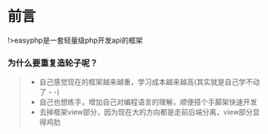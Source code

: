 # 前言

!>easyphp是一套轻量级php开发api的框架    

### 为什么要重复造轮子呢？
>- 自己感觉现在的框架越来越重，学习成本越来越高(其实就是自己学不动了 - -)
>- 自己也想练手，增加自己对编程语言的理解，顺便搭个手脚架快速开发
>- 去掉框架view部分，因为现在大的方向都是走前后端分离，view部分显得鸡肋